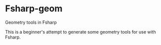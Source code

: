 # Fsharp-geom
Geometry tools in Fsharp

This is a beginner's attempt to generate some geometry tools for use with Fsharp. 
